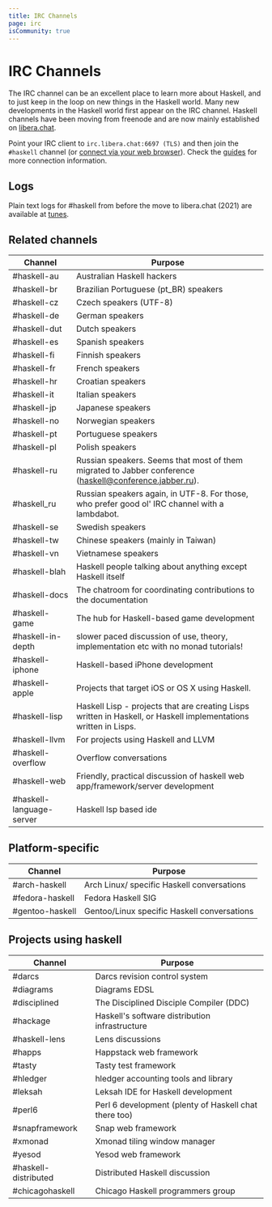 ```yaml
---
title: IRC Channels
page: irc
isCommunity: true
---
```


# IRC Channels

The IRC channel can be an excellent place to learn more about Haskell, and to just keep in the loop on new things in the Haskell world. Many new developments in the Haskell world first appear on the IRC channel. Haskell channels have been moving from freenode and are now mainly established on [libera.chat](https://libera.chat).

Point your IRC client to `irc.libera.chat:6697 (TLS)` and then join the `#haskell` channel (or [connect via your web browser](https://web.libera.chat/#haskell)). Check the [guides](https://libera.chat/guides) for more connection information.

## Logs

Plain text logs for #haskell from before the move to libera.chat (2021) are available at [tunes](http://tunes.org/~nef/logs/haskell/).

## Related channels

<div class="table">

| Channel | Purpose |
|----|--------------|
| #haskell-au | Australian Haskell hackers |
| #haskell-br | Brazilian Portuguese (pt_BR) speakers |
| #haskell-cz | Czech speakers (UTF-8) |
| #haskell-de | German speakers |
| #haskell-dut | Dutch speakers |
| #haskell-es | Spanish speakers |
| #haskell-fi | Finnish speakers |
| #haskell-fr | French speakers |
| #haskell-hr | Croatian speakers |
| #haskell-it | Italian speakers |
| #haskell-jp | Japanese speakers |
| #haskell-no | Norwegian speakers |
| #haskell-pt | Portuguese speakers |
| #haskell-pl | Polish speakers |
| #haskell-ru | Russian speakers. Seems that most of them migrated to Jabber conference (haskell@conference.jabber.ru). |
| #haskell_ru | Russian speakers again, in UTF-8. For those, who prefer good ol' IRC channel with a lambdabot. |
| #haskell-se | Swedish speakers |
| #haskell-tw | Chinese speakers (mainly in Taiwan) |
| #haskell-vn | Vietnamese speakers |
| #haskell-blah | Haskell people talking about anything except Haskell itself |
| #haskell-docs | The chatroom for coordinating contributions to the documentation |
| #haskell-game | The hub for Haskell-based game development |
| #haskell-in-depth | slower paced discussion of use, theory, implementation etc with no monad tutorials! |
| #haskell-iphone | Haskell-based iPhone development |
| #haskell-apple | Projects that target iOS or OS X using Haskell. |
| #haskell-lisp | Haskell Lisp - projects that are creating Lisps written in Haskell, or Haskell implementations written in Lisps. |
| #haskell-llvm | For projects using Haskell and LLVM |
| #haskell-overflow | Overflow conversations |
| #haskell-web | Friendly, practical discussion of haskell web app/framework/server development |
| #haskell-language-server | Haskell lsp based ide |

</div>

## Platform-specific

<div class="table">

| Channel | Purpose |
|----|--------------|
| #arch-haskell | Arch Linux/ specific Haskell conversations |
| #fedora-haskell | Fedora Haskell SIG |
| #gentoo-haskell | Gentoo/Linux specific Haskell conversations |

</div>

## Projects using haskell

<div class="table">

| Channel | Purpose |
|----|--------------|
| #darcs | Darcs revision control system |
| #diagrams | Diagrams EDSL |
| #disciplined | The Disciplined Disciple Compiler (DDC) |
| #hackage | Haskell's software distribution infrastructure |
| #haskell-lens | Lens discussions |
| #happs | Happstack web framework |
| #tasty | Tasty test framework |
| #hledger | hledger accounting tools and library |
| #leksah | Leksah IDE for Haskell development |
| #perl6 | Perl 6 development (plenty of Haskell chat there too) |
| #snapframework | Snap web framework |
| #xmonad | Xmonad tiling window manager |
| #yesod | Yesod web framework |
| #haskell-distributed | Distributed Haskell discussion |
| #chicagohaskell | Chicago Haskell programmers group |

</div>
